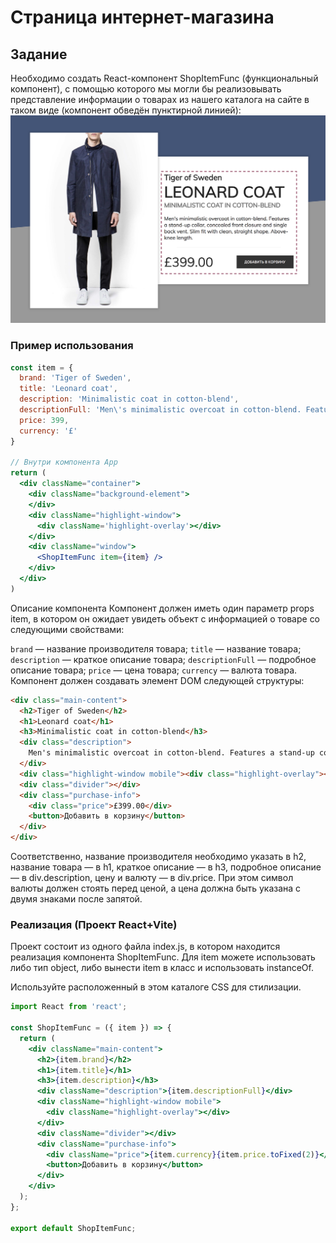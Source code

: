 # Страница интернет-магазина


## Задание
Необходимо создать React-компонент ShopItemFunc (функциональный компонент), с помощью которого мы могли бы реализовывать представление информации о товарах из нашего каталога на сайте в таком виде (компонент обведён пунктирной линией):
![Страница интернет-магазина](pic/preview.png)

### Пример использования

```jsx
const item = {
  brand: 'Tiger of Sweden',
  title: 'Leonard coat',
  description: 'Minimalistic coat in cotton-blend',
  descriptionFull: 'Men\'s minimalistic overcoat in cotton-blend. Features a stand-up collar, concealed front closure and single back vent. Slim fit with clean, straight shape. Above-knee length.',
  price: 399,
  currency: '£'
}

// Внутри компонента App
return (
  <div className="container">
    <div className="background-element">
    </div>
    <div className="highlight-window">
      <div className='highlight-overlay'></div>
    </div>
    <div className="window">
      <ShopItemFunc item={item} />
    </div>
  </div>
)
```
Описание компонента
Компонент должен иметь один параметр props item, в котором он ожидает увидеть объект с информацией о товаре со следующими свойствами:

`brand` — название производителя товара;
`title` — название товара;
`description` — краткое описание товара;
`descriptionFull` — подробное описание товара;
`price` — цена товара;
`currency` — валюта товара.
Компонент должен создавать элемент DOM следующей структуры:
```html
<div class="main-content">
  <h2>Tiger of Sweden</h2>
  <h1>Leonard coat</h1>
  <h3>Minimalistic coat in cotton-blend</h3>
  <div class="description">
    Men's minimalistic overcoat in cotton-blend. Features a stand-up collar, concealed front closure and single back vent. Slim fit with clean, straight shape. Above-knee length.
  </div>
  <div class="highlight-window mobile"><div class="highlight-overlay"></div></div>
  <div class="divider"></div>
  <div class="purchase-info">
    <div class="price">£399.00</div>
    <button>Добавить в корзину</button>
  </div>
</div>
```

Соответственно, название производителя необходимо указать в h2, название товара — в h1, краткое описание — в h3, подробное описание — в div.description, цену и валюту — в div.price. При этом символ валюты должен стоять перед ценой, а цена должна быть указана с двумя знаками после запятой.

### Реализация (Проект React+Vite)

Проект состоит из одного файла index.js, в котором находится реализация компонента ShopItemFunc.
 Для item можете использовать либо тип object, либо вынести item в класс и использовать instanceOf.

Используйте расположенный в этом каталоге CSS для стилизации.

```jsx
import React from 'react';

const ShopItemFunc = ({ item }) => {
  return (
    <div className="main-content">
      <h2>{item.brand}</h2>
      <h1>{item.title}</h1>
      <h3>{item.description}</h3>
      <div className="description">{item.descriptionFull}</div>
      <div className="highlight-window mobile">
        <div className="highlight-overlay"></div>
      </div>
      <div className="divider"></div>
      <div className="purchase-info">
        <div className="price">{item.currency}{item.price.toFixed(2)}</div>
        <button>Добавить в корзину</button>
      </div>
    </div>
  );
};

export default ShopItemFunc;
